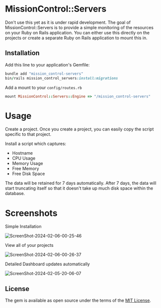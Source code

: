 # MissionControl::Servers
Don't use this yet as it is under rapid development. The goal of MissionControl::Servers is to provide a simple monitoring of the resources
on your Ruby on Rails application. You can either use this directly on the projects or create a separate Ruby on Rails application to mount this in.

## Installation
Add this line to your application's Gemfile:

```ruby
bundle add "mission_control-servers"
bin/rails mission_control_servers:install:migrations
```

Add a mount to your `config/routes.rb`

```ruby
mount MissionControl::Servers::Engine => "/mission_control-servers"
```
# Usage

Create a project. Once you create a project, you can easily copy the script specific to that project.

Install a script which captures:

- Hostname
- CPU Usage
- Memory Usage
- Free Memory
- Free Disk Space

The data will be retained for 7 days automatically. After 7 days, the data will start truncating itself so that it doesn't take
up much disk space within the database.

# Screenshots

Simple Installation

![ScreenShot-2024-02-06-00-25-46](https://github.com/kobaltz/mission_control-servers/assets/635114/8486c465-27b5-4db8-a56f-c0df4c5fe583)

View all of your projects

![ScreenShot-2024-02-06-00-26-37](https://github.com/kobaltz/mission_control-servers/assets/635114/b7e37682-34ff-404a-a158-92e310496696)

Detailed Dashboard updates automatically

![ScreenShot-2024-02-05-20-06-07](https://github.com/kobaltz/mission_control-servers/assets/635114/aea31795-80e5-41ae-bad4-8233386dc31f)


## License
The gem is available as open source under the terms of the [MIT License](https://opensource.org/licenses/MIT).

